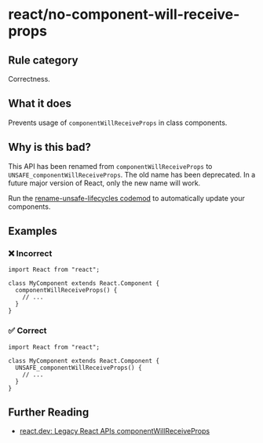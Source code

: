 # react/no-component-will-receive-props

## Rule category

Correctness.

## What it does

Prevents usage of `componentWillReceiveProps` in class components.

## Why is this bad?

This API has been renamed from `componentWillReceiveProps` to `UNSAFE_componentWillReceiveProps`. The old name has been deprecated. In a future major version of React, only the new name will work.

Run the [rename-unsafe-lifecycles codemod](https://github.com/reactjs/react-codemod#rename-unsafe-lifecycles) to automatically update your components.

## Examples

### ❌ Incorrect

```tsx
import React from "react";

class MyComponent extends React.Component {
  componentWillReceiveProps() {
    // ...
  }
}
```

### ✅ Correct

```tsx
import React from "react";

class MyComponent extends React.Component {
  UNSAFE_componentWillReceiveProps() {
    // ...
  }
}
```

## Further Reading

- [react.dev: Legacy React APIs componentWillReceiveProps](https://react.dev/reference/react/Component#componentwillreceiveprops)
